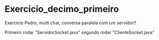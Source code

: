 # Exercicio_decimo_primeiro
Exercicio Pedro, multi chat, conversa paralela com um servidor!!

Primeiro rodar "ServidorSocket.java"
segundo rodar "ClienteSocket.java"
